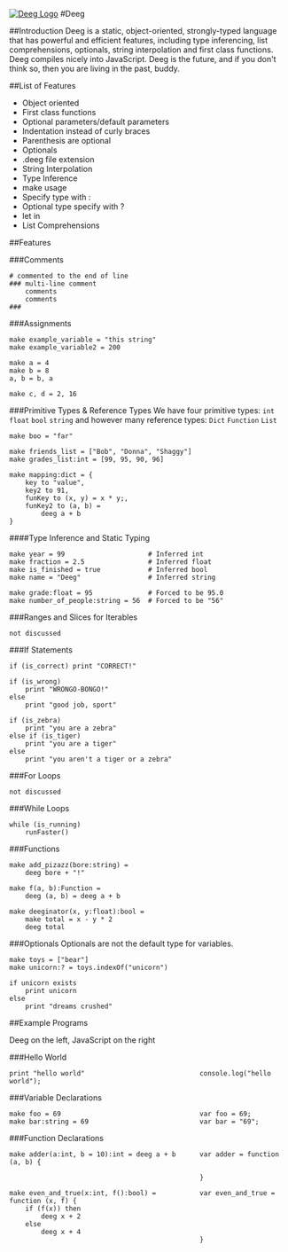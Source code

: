 [![Deeg Logo](http://i.imgur.com/ylMlnSA.png)](https://github.com/IrakliK/Deeg)
#Deeg

##Introduction
Deeg is a static, object-oriented, strongly-typed language that has powerful and efficient features, including type inferencing, list comprehensions, optionals, string interpolation and first class functions. Deeg compiles nicely into JavaScript. Deeg is the future, and if you don't think so, then you are living in the past, buddy.

##List of Features

- Object oriented
- First class functions
- Optional parameters/default parameters
- Indentation instead of curly braces
- Parenthesis are optional
- Optionals
- .deeg file extension
- String Interpolation
- Type Inference
- make usage
- Specify type with :
- Optional type specify with ?
- let <expression> in <body>
- List Comprehensions

##Features

###Comments

```
# commented to the end of line
### multi-line comment
    comments
    comments
###
```

###Assignments

```
make example_variable = "this string"
make example_variable2 = 200

make a = 4
make b = 8
a, b = b, a

make c, d = 2, 16
```

###Primitive Types & Reference Types
We have four primitive types: `int` `float` `bool` `string` and however many reference types: `Dict` `Function` `List`

```
make boo = "far"

make friends_list = ["Bob", "Donna", "Shaggy"]
make grades_list:int = [99, 95, 90, 96]

make mapping:dict = {
    key to "value",
    key2 to 91,
    funKey to (x, y) = x * y;,
    funKey2 to (a, b) =
        deeg a + b
}
```

####Type Inference and Static Typing

```
make year = 99                     # Inferred int
make fraction = 2.5                # Inferred float
make is_finished = true            # Inferred bool
make name = "Deeg"                 # Inferred string

make grade:float = 95              # Forced to be 95.0
make number_of_people:string = 56  # Forced to be "56"
```

###Ranges and Slices for Iterables

```
not discussed
```

###If Statements

```
if (is_correct) print "CORRECT!"

if (is_wrong)
    print "WRONGO-BONGO!"
else
    print "good job, sport"

if (is_zebra)
    print "you are a zebra"
else if (is_tiger)
    print "you are a tiger"
else
    print "you aren't a tiger or a zebra"
```

###For Loops

```
not discussed
```

###While Loops

```
while (is_running)
    runFaster()
```

###Functions

```
make add_pizazz(bore:string) =
    deeg bore + "!"

make f(a, b):Function =
    deeg (a, b) = deeg a + b

make deeginator(x, y:float):bool =
    make total = x - y * 2
    deeg total
```

###Optionals
Optionals are not the default type for variables.

```
make toys = ["bear"]
make unicorn:? = toys.indexOf("unicorn")

if unicorn exists
    print unicorn
else
    print "dreams crushed"
```

##Example Programs

Deeg on the left, JavaScript on the right

###Hello World
```
print "hello world"                             console.log("hello world");
```

###Variable Declarations
```
make foo = 69                                   var foo = 69;
make bar:string = 69                            var bar = "69";
```

###Function Declarations
```
make adder(a:int, b = 10):int = deeg a + b      var adder = function (a, b) {
                                                     
                                                }

make even_and_true(x:int, f():bool) =           var even_and_true = function (x, f) {
    if (f(x)) then                                   
        deeg x + 2
    else
        deeg x + 4
                                                }
```
